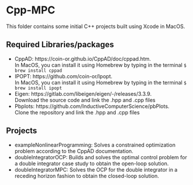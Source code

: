 # Cpp-MPC

This folder contains some initial C++ projects built using Xcode in MacOS.

<h2> Required Libraries/packages </h2>

<ul>
  <li>CppAD: https://coin-or.github.io/CppAD/doc/cppad.htm. </br>
    In MacOS, you can install it using Homebrew by typing in the terminal <code>$ brew install cppad</code></li>
  <li>IPOPT: https://github.com/coin-or/Ipopt. </br>
    In MacOS, you can install it using Homebrew by typing in the terminal <code>$ brew install ipopt</code></li>
  <li>Eigen: https://gitlab.com/libeigen/eigen/-/releases/3.3.9. </br>
  Download the source code and link the .hpp and .cpp files </li>
  <li>Pbplots: https://github.com/InductiveComputerScience/pbPlots. </br>
  Clone the repository and link the .hpp and .cpp files </li>
</ul>  


<h2> Projects </h2>
<ul>
  <li>exampleNonlinearProgramming: Solves a constrained optimization problem according to the CppAD documentation.</li>
  <li>doubleIntegratorOCP: Builds and solves the optimal control problem for a double integrator case study to obtain the open-loop solution.</li>
  <li>doubleIntegratorMPC: Solves the OCP for the double integrator in a receding horizon fashion to obtain the closed-loop solution.</li>
</ul>  
